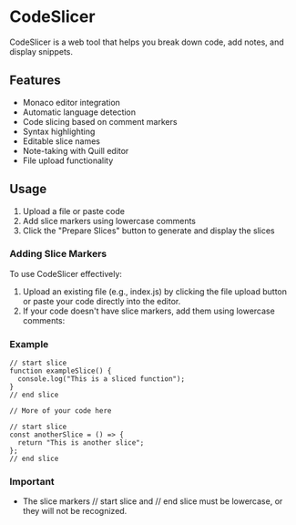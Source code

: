 # CodeSlicer

CodeSlicer is a web tool that helps you break down code, add notes, and display snippets.

## Features

- Monaco editor integration
- Automatic language detection
- Code slicing based on comment markers
- Syntax highlighting
- Editable slice names
- Note-taking with Quill editor
- File upload functionality


## Usage

1. Upload a file or paste code
2. Add slice markers using lowercase comments
3. Click the "Prepare Slices" button to generate and display the slices

### Adding Slice Markers

To use CodeSlicer effectively:

1. Upload an existing file (e.g., index.js) by clicking the file upload button or paste your code directly into the editor.
2. If your code doesn't have slice markers, add them using lowercase comments:

### Example

```
// start slice
function exampleSlice() {
  console.log("This is a sliced function");
}
// end slice

// More of your code here

// start slice
const anotherSlice = () => {
  return "This is another slice";
};
// end slice
```

### Important

- The slice markers // start slice and // end slice must be lowercase, or they will not be recognized.


